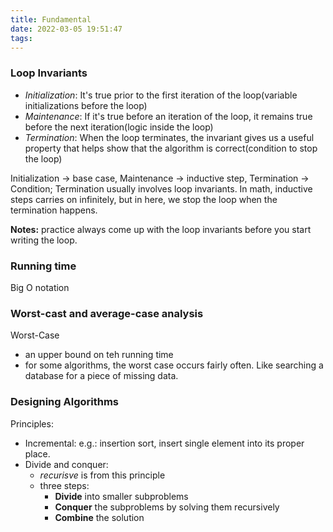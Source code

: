 ```yaml
---
title: Fundamental
date: 2022-03-05 19:51:47
tags:
---
```


###  Loop Invariants
- *Initialization*: It's true prior to the first iteration of the loop(variable initializations before the loop)
- *Maintenance*: If it's true before an iteration of the loop, it remains true before the next iteration(logic inside the loop) 
- *Termination*: When the loop terminates, the invariant gives us a useful property that helps show that the algorithm is correct(condition to stop the loop) 
   
Initialization -> base case, Maintenance -> inductive step, Termination -> Condition; Termination usually involves loop invariants. In math, inductive steps carries on infinitely, but in here, we stop the loop when the termination happens. 

**Notes:** practice always come up with the loop invariants before you start writing the loop. 

### Running time
Big O notation
### Worst-cast and average-case analysis
Worst-Case
- an upper bound on teh running time
- for some algorithms, the worst case occurs fairly often. Like searching a database for a piece of missing data.   

### Designing Algorithms
Principles: 
- Incremental: e.g.: insertion sort, insert single element into its proper place.
- Divide and conquer: 
  * *recurisve* is from this principle
  * three steps:
    + **Divide** into smaller subproblems
    + **Conquer** the subproblems by solving them recursively
    + **Combine** the solution